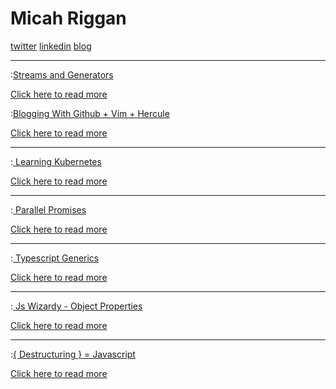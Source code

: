 # Micah Riggan

[twitter](https://twitter.com/micahriggan) 
[linkedin](https://www.linkedin.com/in/micah-riggan/)
[blog](https://micahr.me)

---
:[Streams and Generators](streams-and-generators/header.md)

[Click here to read more](streams-and-generators)


:[Blogging With Github + Vim + Hercule](blogging-from-github/header.md)

[Click here to read more](blogging-from-github)

---

:[ Learning Kubernetes ](k8-uptime/header.md)

[Click here to read more](k8-uptime)

---

:[ Parallel Promises ](parallel-promises/header.md)

[Click here to read more](parallel-promises)

---

:[ Typescript Generics ](typescript-generics/header.md)

[Click here to read more](typescript-generics)

---

:[ Js Wizardy - Object Properties ](js-wizardry/header.md)

[Click here to read more](js-wizardry)

---

:[{ Destructuring } = Javascript](destructuring-is-fun/header.md)

[Click here to read more](destructuring-is-fun)
